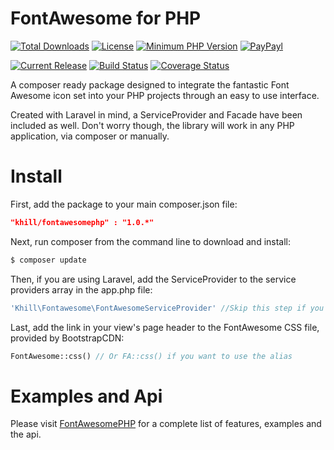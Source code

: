 FontAwesome for PHP
===================
[![Total Downloads](https://img.shields.io/packagist/dt/khill/FontAwesomePHP.svg?style=plastic)](https://packagist.org/packages/khill/FontAwesomePHP)
[![License](https://img.shields.io/packagist/l/khill/FontAwesomePHP.svg?style=plastic)](http://opensource.org/licenses/MIT)
[![Minimum PHP Version](https://img.shields.io/badge/php-%3E%3D%205.3-8892BF.svg?style=plastic)](https://php.net/)
[![PayPayl](https://img.shields.io/badge/paypal-donate-yellow.svg?style=plastic)](https://www.paypal.com/cgi-bin/webscr?cmd=_s-xclick&hosted_button_id=FLP6MYY3PYSFQ)

[![Current Release](https://img.shields.io/github/release/kevinkhill/FontAwesomePHP.svg?style=plastic)](https://github.com/kevinkhill/FontAwesomePHP/releases)
[![Build Status](https://img.shields.io/travis/kevinkhill/FontAwesomePHP/1.0.svg?style=plastic)](https://travis-ci.org/kevinkhill/FontAwesomePHP)
[![Coverage Status](https://img.shields.io/coveralls/kevinkhill/FontAwesomePHP/1.0.svg?style=plastic)](https://coveralls.io/r/kevinkhill/FontAwesomePHP?branch=1.0)

A composer ready package designed to integrate the fantastic Font Awesome icon set into your PHP projects through an easy to use interface.

Created with Laravel in mind, a ServiceProvider and Facade have been included as well. Don't worry though, the library will work in any PHP application, via composer or manually.

Install
=======
First, add the package to your main composer.json file:

```json
"khill/fontawesomephp" : "1.0.*"
```

Next, run composer from the command line to download and install:

```bash
$ composer update
```

Then, if you are using Laravel, add the ServiceProvider to the service providers array in the app.php file:

```php
'Khill\Fontawesome\FontAwesomeServiceProvider' //Skip this step if you are not using Laravel
```

Last, add the link in your view's page header to the FontAwesome CSS file, provided by BootstrapCDN:

```php
FontAwesome::css() // Or FA::css() if you want to use the alias
```

Examples and Api
================
Please visit [FontAwesomePHP](http://kevinkhill.github.io/FontAwesomePHP) for a complete list of features, examples and the api.
